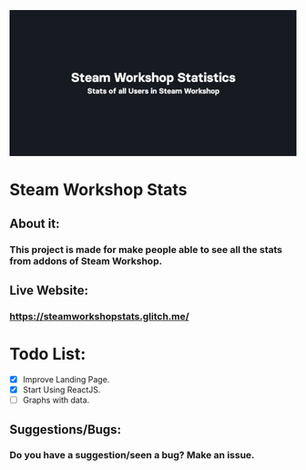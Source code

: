 ![Steam Workshop Stats](https://raw.githubusercontent.com/thejaviertc/portfolio-javiertc/master/src/img/github/steam-workshop-stats.jpg)
# **Steam Workshop Stats**

## **About it:**
### **This project is made for make people able to see all the stats from addons of Steam Workshop.**

## **Live Website:**
### **https://steamworkshopstats.glitch.me/**

# **Todo List:**
- [x] Improve Landing Page.
- [x] Start Using ReactJS.
- [ ] Graphs with data.

## **Suggestions/Bugs:**
### **Do you have a suggestion/seen a bug? Make an issue.**
